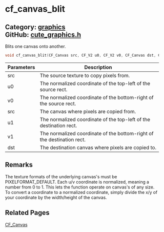 [](../header.md ':include')

# cf_canvas_blit

Category: [graphics](/api_reference?id=graphics)  
GitHub: [cute_graphics.h](https://github.com/RandyGaul/cute_framework/blob/master/include/cute_graphics.h)  
---

Blits one canvas onto another.

```cpp
void cf_canvas_blit(CF_Canvas src, CF_V2 u0, CF_V2 v0, CF_Canvas dst, CF_V2 u1, CF_V2 v1);
```

Parameters | Description
--- | ---
src | The source texture to copy pixels from.
u0 | The normalized coordinate of the top-left of the source rect.
v0 | The normalized coordinate of the bottom-right of the source rect.
src | The canvas where pixels are copied from.
u1 | The normalized coordinate of the top-left of the destination rect.
v1 | The normalized coordinate of the bottom-right of the destination rect.
dst | The destination canvas where pixels are copied to.

## Remarks

The texture formats of the underlying canvas's must be PIXELFORMAT_DEFAULT. Each u/v coordinate
is normalized, meaning a number from 0 to 1. This lets the function operate on canvas's of any
size. To convert a coordinate to a normalized coordinate, simply divide the x/y of your coordinate
by the width/height of the canvas.

## Related Pages

[CF_Canvas](/graphics/cf_canvas.md)  
